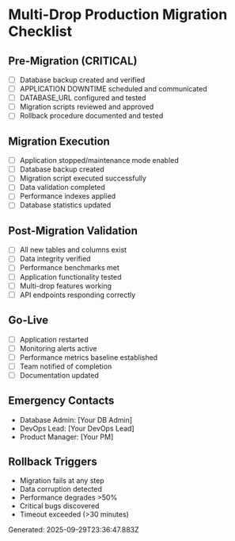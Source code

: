 # Multi-Drop Production Migration Checklist

## Pre-Migration (CRITICAL)
- [ ] Database backup created and verified
- [ ] APPLICATION DOWNTIME scheduled and communicated
- [ ] DATABASE_URL configured and tested
- [ ] Migration scripts reviewed and approved
- [ ] Rollback procedure documented and tested

## Migration Execution
- [ ] Application stopped/maintenance mode enabled
- [ ] Database backup created
- [ ] Migration script executed successfully
- [ ] Data validation completed
- [ ] Performance indexes applied
- [ ] Database statistics updated

## Post-Migration Validation
- [ ] All new tables and columns exist
- [ ] Data integrity verified
- [ ] Performance benchmarks met
- [ ] Application functionality tested
- [ ] Multi-drop features working
- [ ] API endpoints responding correctly

## Go-Live
- [ ] Application restarted
- [ ] Monitoring alerts active
- [ ] Performance metrics baseline established
- [ ] Team notified of completion
- [ ] Documentation updated

## Emergency Contacts
- Database Admin: [Your DB Admin]
- DevOps Lead: [Your DevOps Lead]
- Product Manager: [Your PM]

## Rollback Triggers
- Migration fails at any step
- Data corruption detected
- Performance degrades >50%
- Critical bugs discovered
- Timeout exceeded (>30 minutes)

Generated: 2025-09-29T23:36:47.883Z

